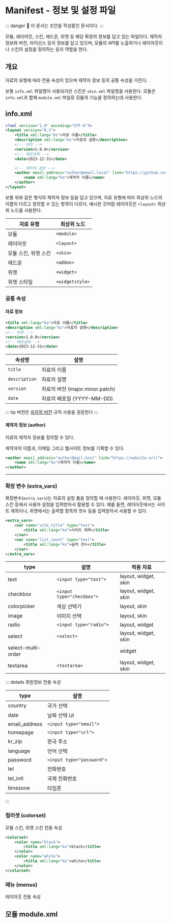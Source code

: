 # Manifest - 정보 및 설정 파일

::: danger
🚧 이 문서는 초안을 작성중인 문서이다.
:::

모듈, 레이아웃, 스킨, 애드온, 위젯 등 해당 확장의 정보를 담고 있는 파일이다. 제작자 정보와 버전, 라이선스 등의 정보를 담고 있으며, 모듈의 API를 노출하거나 레이아웃이나 스킨의 설정을 정의하는 등의 역할을 한다.

## 개요 <Badge type="danger" text="🚧 초안 작성중" />

자료의 유형에 따라 전용 속성이 있으며 제작자 정보 등의 공통 속성을 가진다.

보통 `info.xml` 파일명이 사용되지만 스킨은 `skin.xml` 파일명을 사용한다. 모듈은 `info.xml`과 함께 `module.xml` 파일로 모듈의 기능을 정의하는데 사용한다.

## info.xml

```xml
<?xml version="1.0" encoding="UTF-8"?>
<layout version="0.2">
    <title xml:lang="ko">자료 이름</title>
    <description xml:lang="ko">자료의 설명</description>
    <!-- 버전 -->
    <version>1.0.0</version>
    <!-- 배포날짜 -->
    <date>2023-12-31</date>

    <!-- 제작자 정보 -->
    <author email_address="author@email.local" link="https://github.com/">
        <name xml:lang="ko">제작자 이름</name>
    </author>
</layout>
```

보통 위와 같은 형식의 제작자 정보 등을 담고 있으며, 자료 유형에 따라 최상위 노드의 이름이 다르고 정의할 수 있는 항목이 다르다. 예시한 것처럼 레이아웃은 `<layout>` 최상위 노드를 사용한다.

| 자료 유형            | 최상위 노드     |
| -------------------- | --------------- |
| 모듈                 | `<module>`      |
| 레이아웃             | `<layout>`      |
| 모듈 스킨, 위젯 스킨 | `<skin>`        |
| 애드온               | `<addon>`       |
| 위젯                 | `<widget>`      |
| 위젯 스타일          | `<widgetstyle>` |

### 공통 속성

#### 자료 정보

```xml
<title xml:lang="ko">자료 이름</title>
<description xml:lang="ko">자료의 설명</description>
<!-- 버전 -->
<version>1.0.0</version>
<!-- 배포날짜 -->
<date>2023-12-31</date>
```

| 속성명        | 설명                            |
| ------------- | ------------------------------- |
| `title`       | 자료의 이름                     |
| `description` | 자료의 설명                     |
| `version`     | 자료의 버전 (major.minor.patch) |
| `date`        | 자료의 배포일 (YYYY-MM-DD)      |

::: tip
버전은 [유의적 버전](https://semver.org/lang/ko/) 규칙 사용을 권장한다
:::

#### 제작자 정보 (author)

자료의 제작자 정보를 정의할 수 있다.

제작자의 이름과, 이메일 그리고 웹사이트 정보를 기록할 수 있다.

```xml
<author email_address="author@mail.host" link="https://website.url/">
    <name xml:lang="ko">제작자 이름</name>
</author>
```

---

### 확장 변수 (extra_vars) <Badge type="danger" text="🚧 초안 작성중" />

확장변수(`extra_vars`)는 자료의 설정 폼을 정의할 때 사용한다. 레이아웃, 위젯, 모듈 스킨 등에서 사용자 설정을 입력받아서 활용할 수 있다. 예를 들면, 레이아웃에서는 사이트 제목이나, 위젯에서는 출력할 항목의 갯수 등을 입력받아서 사용할 수 있다.

```xml
<extra_vars>
    <var name="site_title" type="text">
        <title xml:lang="ko">사이트 제목</title>
    </var>
    <var name="list_count" type="text">
        <title xml:lang="ko">출력 갯수</title>
    </var>
</extra_vars>
```

| type               | 설명                      | 적용 자료            |
| ------------------ | ------------------------- | -------------------- |
| text               | `<input type="text">`     | layout, widget, skin |
| checkbox           | `<input type="checkbox">` | layout, widget, skin |
| colorpicker        | 색상 선택기               | layout, skin         |
| image              | 이미지 선택               | layout, skin         |
| radio              | `<input type="radio">`    | layout, widget       |
| select             | `<select>`                | layout, widget, skin |
| select-multi-order |                           | widget               |
| textarea           | `<textarea>`              | layout, widget, skin |

::: details 회원정보 전용 속성

| type          | 설명                      |
| ------------- | ------------------------- |
| country       | 국가 선택                 |
| date          | 날짜 선택 UI              |
| email_address | `<input type="email">`    |
| homepage      | `<input type="url">`      |
| kr_zip        | 한국 주소                 |
| language      | 언어 선택                 |
| password      | `<input type="password">` |
| tel           | 전화번호                  |
| tel_intl      | 국제 전화번호             |
| timezone      | 타임존                    |

:::

### 컬러셋 (colorset) <Badge type="tip" text="스킨 전용" /> <Badge type="danger" text="🚧 초안 작성중" />

모듈 스킨, 위젯 스킨 전용 속성

```xml
<colorset>
    <color name="black">
        <title xml:lang="ko">black</title>
    </color>
    <color name="white">
        <title xml:lang="ko">white</title>
    </color>
</colorset>
```

### 메뉴 (menus) <Badge type="tip" text="레이아웃 전용" /> <Badge type="danger" text="🚧 초안 작성중" />

레이아웃 전용 속성

## 모듈 module.xml <Badge type="danger" text="🚧 초안 작성중" />
